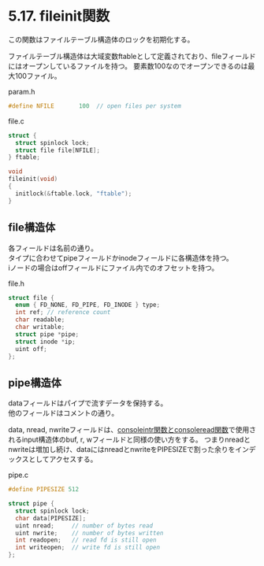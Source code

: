 # 5.17. fileinit関数
この関数はファイルテーブル構造体のロックを初期化する。

ファイルテーブル構造体は大域変数ftableとして定義されており、fileフィールドにはオープンしているファイルを持つ。
要素数100なのでオープンできるのは最大100ファイル。

param.h
```c
#define NFILE       100  // open files per system
```

file.c
```c
struct {
  struct spinlock lock;
  struct file file[NFILE];
} ftable;

void
fileinit(void)
{
  initlock(&ftable.lock, "ftable");
}
```

## file構造体
各フィールドは名前の通り。  
タイプに合わせてpipeフィールドかinodeフィールドに各構造体を持つ。  
iノードの場合はoffフィールドにファイル内でのオフセットを持つ。

file.h
```c
struct file {
  enum { FD_NONE, FD_PIPE, FD_INODE } type;
  int ref; // reference count
  char readable;
  char writable;
  struct pipe *pipe;
  struct inode *ip;
  uint off;
};
```

## pipe構造体
dataフィールドはパイプで流すデータを保持する。  
他のフィールドはコメントの通り。  

data, nread, nwriteフィールドは、[consoleintr関数とconsoleread関数](https://kkmtyyz.github.io/xv6-notebook/chapter_05/05_09_consoleinit.html#consoleintr関数)で使用されるinput構造体のbuf, r, wフィールドと同様の使い方をする。
つまりnreadとnwriteは増加し続け、dataにはnreadとnwriteをPIPESIZEで割った余りをインデックスとしてアクセスする。

pipe.c
```c
#define PIPESIZE 512

struct pipe {
  struct spinlock lock;
  char data[PIPESIZE];
  uint nread;     // number of bytes read
  uint nwrite;    // number of bytes written
  int readopen;   // read fd is still open
  int writeopen;  // write fd is still open
};
```
